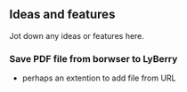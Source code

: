 ## Ideas and features
Jot down any ideas or features here.

### Save PDF file from borwser to LyBerry
- perhaps an extention to add file from URL

